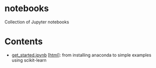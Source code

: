 # notebooks
Collection of Jupyter notebooks

# Contents
- [get_started.ipynb](https://raw.githubusercontent.com/afeborgeaud/notebooks/main/get_started.ipynb) [[html](https://raw.githubusercontent.com/afeborgeaud/notebooks/main/html/get_started.html)]: from installing anaconda to simple examples using scikit-learn
